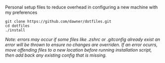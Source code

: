 Personal setup files to reduce overhead in configuring a new machine with my preferences

```
git clone https://github.com/dawner/dotfiles.git
cd dotfiles
./install
```

_Note: errors may occur if some files like .zshrc or .gitconfig already exist an error will be thrown to ensure no changes are overriden. If an error ocurrs, move offending files to a new location before running installation script, then add back any existing config that is missing._
